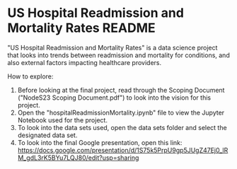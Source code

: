 # US Hospital Readmission and Mortality Rates README
"US Hospital Readmission and Mortality Rates" is a data science project that looks into trends between readmission and mortality for conditions, and also external factors impacting healthcare providers.

How to explore:
1. Before looking at the final project, read through the Scoping Document ("NodeS23 Scoping Document.pdf") to look into the vision for this project.
2. Open the "hospitalReadmissionMortality.ipynb" file to view the Jupyter Notebook used for the project.
3. To look into the data sets used, open the data sets folder and select the designated data set.
4. To look into the final Google presentation, open this link: https://docs.google.com/presentation/d/1S75k5PrpU9gp5JUgZ47Ej0_lRM_gdL3rK5BYu7LQJ80/edit?usp=sharing
